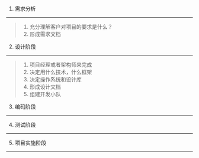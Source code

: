 1. 需求分析
---
>1. 充分理解客户对项目的要求是什么？
>2. 形成需求文档

2. 设计阶段
---
>1. 项目经理或者架构师来完成
>2. 决定用什么技术，什么框架
>3. 决定操作系统和设计库
>4. 形成设计文档
>5. 组建开发小队

3. 编码阶段
---

4. 测试阶段
---

5. 项目实施阶段
---
